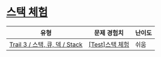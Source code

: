 # [스택 체험](https://en.codetree.ai/trails/complete/curated-cards/test-stack-practice)

|유형|문제 경험치|난이도|
|---|---|---|
|[Trail 3 / 스택, 큐, 덱 / Stack](https://www.codetree.ai/trail-info/novice-high/)|[[Test]스택 체험](https://www.codetree.ai/trails/complete/curated-cards/test-stack-practice/)|쉬움|

